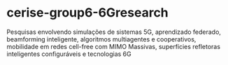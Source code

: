 # cerise-group6-6Gresearch
Pesquisas envolvendo simulações de sistemas 5G, aprendizado federado, beamforming inteligente, algoritmos multiagentes e cooperativos, mobilidade em redes cell-free com MIMO Massivas, superfícies refletoras inteligentes configuráveis e tecnologias 6G
